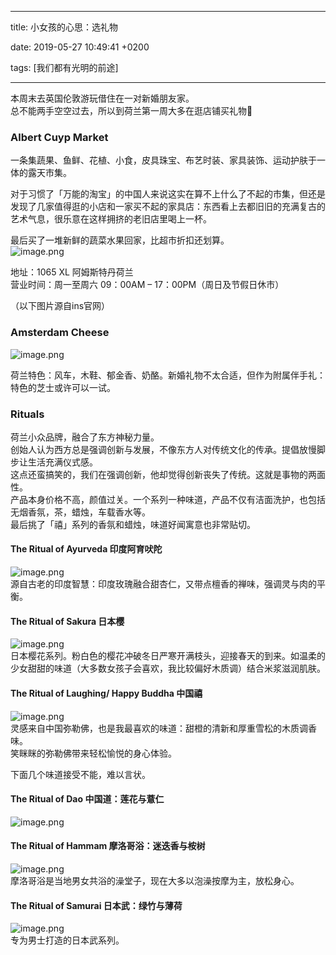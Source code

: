 
---

title: 小女孩的心思：选礼物

date: 2019-05-27 10:49:41 +0200

tags: [我们都有光明的前途]

---
本周末去英国伦敦游玩借住在一对新婚朋友家。<br />总不能两手空空过去，所以到荷兰第一周大多在逛店铺买礼物🎁

<a name="wpn6R"></a>
### Albert Cuyp Market
一条集蔬果、鱼鲜、花植、小食，皮具珠宝、布艺时装、家具装饰、运动护肤于一体的露天市集。

对于习惯了「万能的淘宝」的中国人来说这实在算不上什么了不起的市集，但还是发现了几家值得逛的小店和一家买不起的家具店：东西看上去都旧旧的充满复古的艺术气息，很乐意在这样拥挤的老旧店里喝上一杯。

最后买了一堆新鲜的蔬菜水果回家，比超市折扣还划算。<br />![image.png](https://cdn.nlark.com/yuque/0/2019/png/124911/1558947966845-37dbc006-240c-402a-b840-c05a171770f5.png#align=left&display=inline&height=929&name=image.png&originHeight=1858&originWidth=1396&size=4950152&status=done&width=698)

地址：1065 XL 阿姆斯特丹荷兰<br />营业时间：周一至周六 09：00AM – 17：00PM（周日及节假日休市）

（以下图片源自ins官网）
<a name="Hic0c"></a>
### Amsterdam Cheese
![image.png](https://cdn.nlark.com/yuque/0/2019/png/124911/1558957531048-494244b2-9fde-45ec-b358-3cea3a754802.png#align=left&display=inline&height=380&name=image.png&originHeight=760&originWidth=1188&size=1720130&status=done&width=594)

荷兰特色：风车，木鞋、郁金香、奶酪。新婚礼物不太合适，但作为附属伴手礼：特色的芝士或许可以一试。

<a name="G1JOs"></a>
### Rituals
荷兰小众品牌，融合了东方神秘力量。<br />创始人认为西方总是强调创新与发展，不像东方人对传统文化的传承。提倡放慢脚步让生活充满仪式感。<br />这点还蛮搞笑的，我们在强调创新，他却觉得创新丧失了传统。这就是事物的两面性。<br />产品本身价格不高，颜值过关。一个系列一种味道，产品不仅有洁面洗护，也包括无烟香氛，茶，蜡烛，车载香水等。<br />最后挑了「禧」系列的香氛和蜡烛，味道好闻寓意也非常贴切。
<a name="eAHck"></a>
#### The Ritual of Ayurveda 印度阿育吠陀
![image.png](https://cdn.nlark.com/yuque/0/2019/png/124911/1558955086584-0224cec7-534e-4bda-aa83-21459a4a5e04.png#align=left&display=inline&height=457&name=image.png&originHeight=914&originWidth=1198&size=1201711&status=done&width=599)<br />源自古老的印度智慧：印度玫瑰融合甜杏仁，又带点檀香的禅味，强调灵与肉的平衡。

<a name="77In1"></a>
#### The Ritual of Sakura 日本樱
![image.png](https://cdn.nlark.com/yuque/0/2019/png/124911/1558954765838-5cd51494-f148-43b0-9b5f-dfbdbfbc3028.png#align=left&display=inline&height=305&name=image.png&originHeight=610&originWidth=952&size=737971&status=done&width=476)<br />日本樱花系列。粉白色的樱花冲破冬日严寒开满枝头，迎接春天的到来。如温柔的少女甜甜的味道（大多数女孩子会喜欢，我比较偏好木质调）结合米浆滋润肌肤。

<a name="i0VvE"></a>
#### The Ritual of Laughing/ Happy Buddha 中国禧
![image.png](https://cdn.nlark.com/yuque/0/2019/png/124911/1558954944801-184ca569-2c6f-477d-b195-738f9183382e.png#align=left&display=inline&height=385&name=image.png&originHeight=770&originWidth=1200&size=1176315&status=done&width=600)<br />灵感来自中国弥勒佛，也是我最喜欢的味道：甜橙的清新和厚重雪松的木质调香味。<br />笑眯眯的弥勒佛带来轻松愉悦的身心体验。

下面几个味道接受不能，难以言状。
<a name="bPz3U"></a>
#### The Ritual of Dao 中国道：莲花与薏仁
![image.png](https://cdn.nlark.com/yuque/0/2019/png/124911/1558954973994-7b4a203d-4552-4c69-851b-151abbd711ca.png#align=left&display=inline&height=352&name=image.png&originHeight=704&originWidth=956&size=782294&status=done&width=478)

<a name="vPqKw"></a>
#### The Ritual of Hammam 摩洛哥浴：迷迭香与桉树
![image.png](https://cdn.nlark.com/yuque/0/2019/png/124911/1558954819246-e8f4b6f9-9f32-44cd-8137-8141f3bced47.png#align=left&display=inline&height=396&name=image.png&originHeight=792&originWidth=1194&size=1182325&status=done&width=597)<br />摩洛哥浴是当地男女共浴的澡堂子，现在大多以泡澡按摩为主，放松身心。

<a name="6f2q5"></a>
#### The Ritual of Samurai 日本武：绿竹与薄荷
![image.png](https://cdn.nlark.com/yuque/0/2019/png/124911/1558955489229-d19ba64e-185d-44f0-8528-a74749ca5b89.png#align=left&display=inline&height=258&name=image.png&originHeight=516&originWidth=946&size=575679&status=done&width=473)<br />专为男士打造的日本武系列。




